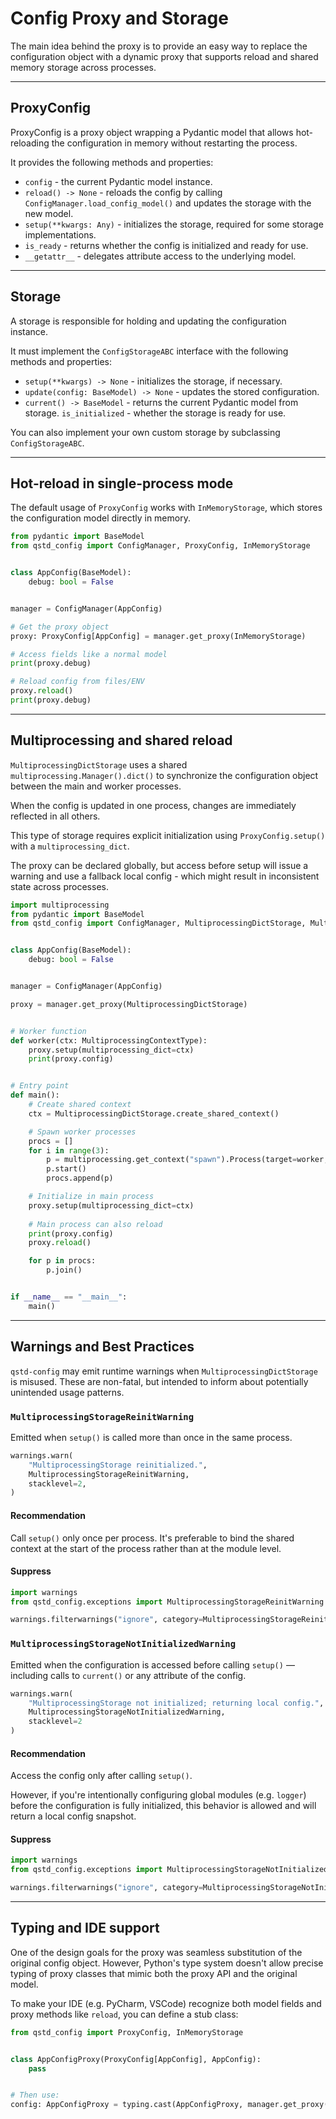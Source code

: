 # Config Proxy and Storage

The main idea behind the proxy is to provide an easy way to replace the configuration object with a dynamic
proxy that supports reload and shared memory storage across processes.

---

## ProxyConfig

ProxyConfig is a proxy object wrapping a Pydantic model that allows hot-reloading the configuration
in memory without restarting the process.

It provides the following methods and properties:
- `config` - the current Pydantic model instance.
- `reload() -> None` - reloads the config by calling `ConfigManager.load_config_model()` and updates the storage
with the new model.
- `setup(**kwargs: Any)` - initializes the storage, required for some storage implementations.
- `is_ready` - returns whether the config is initialized and ready for use.
- `__getattr__` - delegates attribute access to the underlying model.

---

## Storage

A storage is responsible for holding and updating the configuration instance.

It must implement the `ConfigStorageABC` interface with the following methods and properties:
- `setup(**kwargs) -> None` - initializes the storage, if necessary.
- `update(config: BaseModel) -> None` - updates the stored configuration.
- `current() -> BaseModel` - returns the current Pydantic model from storage.
`is_initialized` - whether the storage is ready for use.

You can also implement your own custom storage by subclassing `ConfigStorageABC`.

---

## Hot-reload in single-process mode

The default usage of `ProxyConfig` works with `InMemoryStorage`, which stores the configuration model directly in memory.

```python
from pydantic import BaseModel
from qstd_config import ConfigManager, ProxyConfig, InMemoryStorage


class AppConfig(BaseModel):
    debug: bool = False


manager = ConfigManager(AppConfig)

# Get the proxy object
proxy: ProxyConfig[AppConfig] = manager.get_proxy(InMemoryStorage)

# Access fields like a normal model
print(proxy.debug)

# Reload config from files/ENV
proxy.reload()
print(proxy.debug)
```

---

## Multiprocessing and shared reload

`MultiprocessingDictStorage` uses a shared `multiprocessing.Manager().dict()` to synchronize the configuration object
between the main and worker processes.

When the config is updated in one process, changes are immediately reflected in all others.

This type of storage requires explicit initialization using `ProxyConfig.setup()` with a `multiprocessing_dict`.

The proxy can be declared globally, but access before setup will issue a warning and use a fallback local
config - which might result in inconsistent state across processes.

```python
import multiprocessing
from pydantic import BaseModel
from qstd_config import ConfigManager, MultiprocessingDictStorage, MultiprocessingContextType


class AppConfig(BaseModel):
    debug: bool = False


manager = ConfigManager(AppConfig)

proxy = manager.get_proxy(MultiprocessingDictStorage)


# Worker function
def worker(ctx: MultiprocessingContextType):
    proxy.setup(multiprocessing_dict=ctx)
    print(proxy.config)


# Entry point
def main():
    # Create shared context
    ctx = MultiprocessingDictStorage.create_shared_context()

    # Spawn worker processes
    procs = []
    for i in range(3):
        p = multiprocessing.get_context("spawn").Process(target=worker, args=(ctx,))
        p.start()
        procs.append(p)

    # Initialize in main process
    proxy.setup(multiprocessing_dict=ctx)
    
    # Main process can also reload
    print(proxy.config)
    proxy.reload()

    for p in procs:
        p.join()


if __name__ == "__main__":
    main()
```

---

## Warnings and Best Practices

`qstd-config` may emit runtime warnings when `MultiprocessingDictStorage` is misused. These are non-fatal,
but intended to inform about potentially unintended usage patterns.

### `MultiprocessingStorageReinitWarning`

Emitted when `setup()` is called more than once in the same process.

```python
warnings.warn(
    "MultiprocessingStorage reinitialized.",
    MultiprocessingStorageReinitWarning,
    stacklevel=2,
)
```

#### Recommendation

Call `setup()` only once per process. It's preferable to bind the shared context at the start of the process
rather than at the module level.

#### Suppress

```python
import warnings
from qstd_config.exceptions import MultiprocessingStorageReinitWarning

warnings.filterwarnings("ignore", category=MultiprocessingStorageReinitWarning)
```

### `MultiprocessingStorageNotInitializedWarning`

Emitted when the configuration is accessed before calling `setup()` — including calls to `current()`
or any attribute of the config.

```python
warnings.warn(
    "MultiprocessingStorage not initialized; returning local config.",
    MultiprocessingStorageNotInitializedWarning,
    stacklevel=2
)
```

#### Recommendation

Access the config only after calling `setup()`.

However, if you're intentionally configuring global modules (e.g. `logger`) before the configuration is fully
initialized, this behavior is allowed and will return a local config snapshot.

#### Suppress

```python
import warnings
from qstd_config.exceptions import MultiprocessingStorageNotInitializedWarning

warnings.filterwarnings("ignore", category=MultiprocessingStorageNotInitializedWarning)
```

---

## Typing and IDE support


One of the design goals for the proxy was seamless substitution of the original config object.
However, Python's type system doesn't allow precise typing of proxy classes that mimic both
the proxy API and the original model.

To make your IDE (e.g. PyCharm, VSCode) recognize both model fields and proxy methods like `reload`,
you can define a stub class:

```python
from qstd_config import ProxyConfig, InMemoryStorage


class AppConfigProxy(ProxyConfig[AppConfig], AppConfig):
    pass


# Then use:
config: AppConfigProxy = typing.cast(AppConfigProxy, manager.get_proxy(InMemoryStorage))
```
